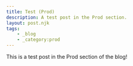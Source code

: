 ```yaml
---
title: Test (Prod)
description: A test post in the Prod section.
layout: post.njk
tags:
    - _blog
    - _category:prod
---
```


This is a test post in the Prod section of the blog!
